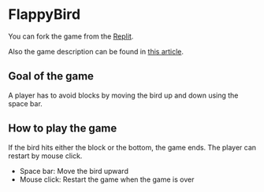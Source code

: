 # FlappyBird

You can fork the game from the [Replit](https://replit.com/@SangminAhn/FlappyBird).

Also the game description can be found in [this article](https://paiza.hatenablog.com/entry/2021/08/04/150000).

## Goal of the game
A player has to avoid blocks by moving the bird up and down using the space bar.

## How to play the game
If the bird hits either the block or the bottom, the game ends. The player can restart by mouse click.

* Space bar: Move the bird upward
* Mouse click: Restart the game when the game is over